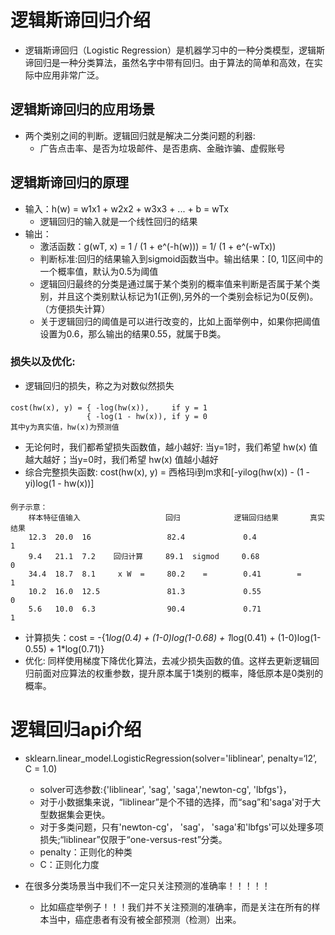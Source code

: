 # 逻辑斯谛回归介绍
- 逻辑斯谛回归（Logistic Regression）是机器学习中的一种分类模型，逻辑斯谛回归是一种分类算法，虽然名字中带有回归。由于算法的简单和高效，在实际中应用非常广泛。
## 逻辑斯谛回归的应用场景
- 两个类别之间的判断。逻辑回归就是解决二分类问题的利器:
    * 广告点击率、是否为垃圾邮件、是否患病、金融诈骗、虚假账号
## 逻辑斯谛回归的原理
- 输入：h(w) = w1x1 + w2x2 + w3x3 + ... + b = wTx  
    * 逻辑回归的输入就是一个线性回归的结果
- 输出：
    * 激活函数：g(wT, x) = 1 / (1 + e^(-h(w))) = 1/  (1 + e^(-wTx))
    * 判断标准:回归的结果输入到sigmoid函数当中。输出结果：[0, 1]区间中的一个概率值，默认为0.5为阈值
    * 逻辑回归最终的分类是通过属于某个类别的概率值来判断是否属于某个类别，并且这个类别默认标记为1(正例),另外的一个类别会标记为0(反例)。（方便损失计算）
    * 关于逻辑回归的阈值是可以进行改变的，比如上面举例中，如果你把阈值设置为0.6，那么输出的结果0.55，就属于B类。
### 损失以及优化:
- 逻辑回归的损失，称之为对数似然损失
####
    cost(hw(x), y) = { -log(hw(x)),     if y = 1
                     { -log(1 - hw(x)), if y = 0
    其中y为真实值，hw(x)为预测值
- 无论何时，我们都希望损失函数值，越小越好: 当y=1时，我们希望 hw(x) 值越大越好；当y=0时，我们希望 hw(x) 值越小越好
- 综合完整损失函数: cost(hw(x), y) = 西格玛i到m求和[-yilog(hw(x)) - (1 - yi)log(1 - hw(x))]
####     
    例子示意：
        样本特征值输入                   回归            逻辑回归结果       真实结果  
        12.3  20.0  16                 82.4             0.4                 1
        9.4   21.1  7.2    回归计算     89.1  sigmod     0.68                0
        34.4  18.7  8.1     x W  =     80.2    =        0.41        =       1
        10.2  16.0  12.5               81.3             0.55                0
        5.6   10.0  6.3                90.4             0.71                1
- 计算损失：cost = -{1*log(0.4) + (1-0)log(1-0.68) + 1*log(0.41) + (1-0)log(1-0.55) + 1*log(0.71)}
- 优化: 同样使用梯度下降优化算法，去减少损失函数的值。这样去更新逻辑回归前面对应算法的权重参数，提升原本属于1类别的概率，降低原本是0类别的概率。

# 逻辑回归api介绍
- sklearn.linear_model.LogisticRegression(solver='liblinear', penalty=‘l2’, C = 1.0)
    * solver可选参数:{'liblinear', 'sag', 'saga','newton-cg', 'lbfgs'}，
    * 对于小数据集来说，“liblinear”是个不错的选择，而“sag”和'saga'对于大型数据集会更快。
    * 对于多类问题，只有'newton-cg'， 'sag'， 'saga'和'lbfgs'可以处理多项损失;“liblinear”仅限于“one-versus-rest”分类。
    * penalty：正则化的种类
    * C：正则化力度

- 在很多分类场景当中我们不一定只关注预测的准确率！！！！！
    * 比如癌症举例子！！！我们并不关注预测的准确率，而是关注在所有的样本当中，癌症患者有没有被全部预测（检测）出来。



